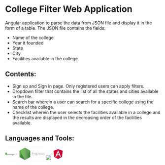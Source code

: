# College Filter Web Application

Angular application to parse the data from JSON file and display it in the form of a table.
The JSON file contains the fields:
-    Name of the college
-    Year it founded
-    State
-    City
-    Facilities available in the college

## Contents:
-    Sign up and Sign in page. Only registered users can apply filters.
- Dropdown filter that contains the list of all the states and cities available in the file.
- Search bar wherein a user can search for a specific college using the name of the college.
- Checklist wherein the user selects the facilities available in a college and the results are displayed in the decreasing order of the facilities available.



## Languages and Tools:

<code><img height="40" src="https://raw.githubusercontent.com/github/explore/80688e429a7d4ef2fca1e82350fe8e3517d3494d/topics/mongodb/mongodb.png"></code>
<code><img height="40" src="https://raw.githubusercontent.com/github/explore/80688e429a7d4ef2fca1e82350fe8e3517d3494d/topics/nodejs/nodejs.png"></code>
<code><img height="40" src="https://raw.githubusercontent.com/github/explore/80688e429a7d4ef2fca1e82350fe8e3517d3494d/topics/express/express.png"></code>
<code><img height="20" src="https://jwt.io/img/logo.svg"></code>
<code><img height="40" src="https://raw.githubusercontent.com/github/explore/80688e429a7d4ef2fca1e82350fe8e3517d3494d/topics/angular/angular.png"></code>
